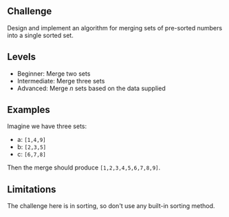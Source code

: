 ## Challenge

Design and implement an algorithm for merging sets of pre-sorted numbers
into a single sorted set.

## Levels

* Beginner: Merge two sets
* Intermediate: Merge three sets
* Advanced: Merge *n* sets based on the data supplied

## Examples

Imagine we have three sets:

* a: `[1,4,9]`
* b: `[2,3,5]`
* c: `[6,7,8]`

Then the merge should produce `[1,2,3,4,5,6,7,8,9]`.

## Limitations

The challenge here is in sorting, so don't use any built-in sorting method.
